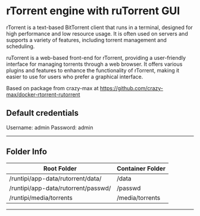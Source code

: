 # rTorrent engine with ruTorrent GUI

rTorrent is a text-based BitTorrent client that runs in a terminal, designed for high performance and low resource usage. It is often used on servers and supports a variety of features, including torrent management and scheduling.

ruTorrent is a web-based front-end for rTorrent, providing a user-friendly interface for managing torrents through a web browser. It offers various plugins and features to enhance the functionality of rTorrent, making it easier to use for users who prefer a graphical interface.

Based on package from crazy-max at https://github.com/crazy-max/docker-rtorrent-rutorrent


## Default credentials

Username: admin
Password: admin

---

## Folder Info

| Root Folder                                  | Container Folder |
|----------------------------------------------|------------------|
| /runtipi/app-data/rutorrent/data/	 | /data          |
| /runtipi/app-data/rutorrent/passwd/	 | /passwd          |
| /runtipi/media/torrents                 | /media/torrents       |

---
